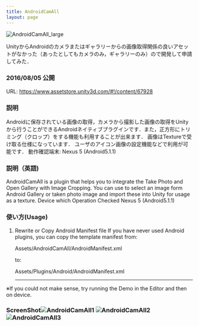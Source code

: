 ```yaml
---
title: AndroidCamAll
layout: page
---
```


![AndroidCamAll_large](http://harhogefoo.xyz/wp-content/uploads/2016/07/AndroidCamAll_large.png)

UnityからAndroidのカメラまたはギャラリーからの画像取得関係の良いアセットがなかった（あったとしてもカメラのみ，ギャラリーのみ）ので開発して申請してみた．

### 2016/08/05 公開

URL: https://www.assetstore.unity3d.com/#!/content/67928

### 説明

Androidに保存されている画像の取得，カメラから撮影した画像の取得をUnityから行うことができるAndroidネイティブプラグインです．また，正方形にトリミング（クロップ）をする機能も利用することが出来ます．
画像はTextureで受け取る仕様になっています．
ユーザのアイコン画像の設定機能などで利用が可能です．
動作確認端末:
Nexus 5 (Android5.1.1)

### 説明（英語)

AndroidCamAll is a plugin that helps you to integrate the Take Photo and Open Gallery with Image Cropping.
You can use to select an image form Android Gallery or taken photo image
and import these into Unity for usage as a texture.
Device which Operation Checked
Nexus 5 (Android5.1.1)

### 使い方(Usage)

1. Rewrite or Copy Android Manifest file
If you have never used Android plugins, you can copy the template manifest
from:

    Assets/AndroidCamAll/AndroidManifest.xml

	to:


    Assets/Plugins/Android/AndroidManifest.xml

	----

※If you could not make sense, try running the Demo in the Editor and then on device.

### ScreenShot![AndroidCamAll1](http://harhogefoo.xyz/wp-content/uploads/2016/07/12811-169x300.jpg) ![AndroidCamAll2](http://harhogefoo.xyz/wp-content/uploads/2016/07/12812-169x300.jpg) ![AndroidCamAll3](http://harhogefoo.xyz/wp-content/uploads/2016/07/12809-169x300.jpg)


